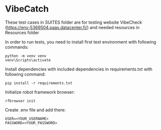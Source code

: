 # VibeCatch

These test cases in SUITES folder are for testing website VibeCheck (https://env-5369504.paas.datacenter.fi/) and needed resources in Resources folder

In order to run tests, you need to install first test environment with following commands:

```
python -m venv venv
venv\Scripts\activate
```

Install dependencies with included dependencies in requirements.txt with following command:

```
pip install -r requirements.txt
```

Initialize robot framework browser:

```
rfbrowser init
```

Create .env file and add there:

```
USER=<YOUR_USERNAME>
PASSWORD=<YOUR_PASSWORD>
```

